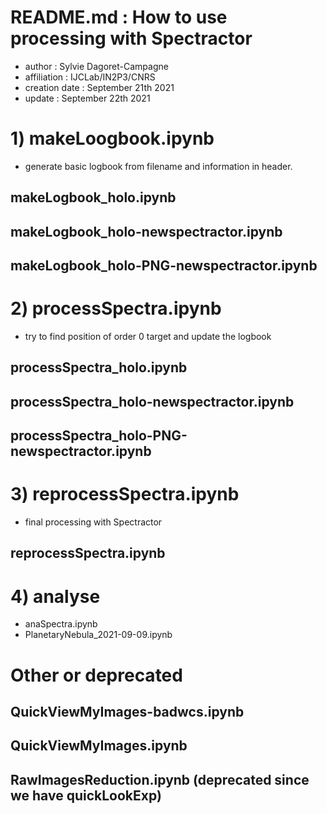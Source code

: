 # README.md : How to use processing with Spectractor

- author : Sylvie Dagoret-Campagne
- affiliation : IJCLab/IN2P3/CNRS
- creation date : September 21th 2021
- update : September 22th 2021

# 1) makeLoogbook.ipynb
- generate basic logbook from filename and information in header.

## **makeLogbook_holo.ipynb**
     
## **makeLogbook_holo-newspectractor.ipynb**

## **makeLogbook_holo-PNG-newspectractor.ipynb**



# 2) processSpectra.ipynb
- try to find position of order 0 target and update the logbook 
## processSpectra_holo.ipynb
## processSpectra_holo-newspectractor.ipynb
## processSpectra_holo-PNG-newspectractor.ipynb



# 3) reprocessSpectra.ipynb
- final processing with Spectractor

## reprocessSpectra.ipynb

# 4) analyse

- anaSpectra.ipynb
- PlanetaryNebula_2021-09-09.ipynb

# Other or deprecated


## QuickViewMyImages-badwcs.ipynb
## QuickViewMyImages.ipynb
## RawImagesReduction.ipynb (deprecated since we have quickLookExp)
